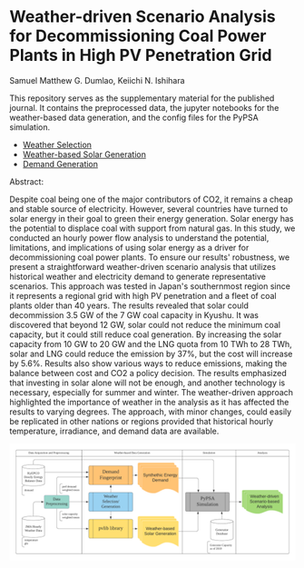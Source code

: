 # Weather-driven Scenario Analysis for Decommissioning Coal Power Plants in High PV Penetration Grid
Samuel Matthew G. Dumlao, Keiichi N. Ishihara

This repository serves as the supplementary material for the published journal. It contains the preprocessed data, the jupyter notebooks for the weather-based data generation, and the config files for the PyPSA simulation. 

- [Weather Selection](https://nbviewer.jupyter.org/github/smdumlao/demandfingerprint/blob/main/papers/coaldecommissioning/s1_weather_selection.ipynb)
- [Weather-based Solar Generation](https://nbviewer.jupyter.org/github/smdumlao/demandfingerprint/blob/main/papers/coaldecommissioning/s2_weather_based_solar_generation.ipynb)
- [Demand Generation](https://nbviewer.jupyter.org/github/smdumlao/demandfingerprint/blob/main/papers/coaldecommissioning/s3_demand_generation.ipynb)

Abstract:

Despite coal being one of the major contributors of CO2, it remains a cheap and stable source of electricity. However, several countries have turned to solar energy in their goal to green their energy generation. Solar energy has the potential to displace coal with support from natural gas. In this study, we conducted an hourly power flow analysis to understand the potential, limitations, and implications of using solar energy as a driver for decommissioning coal power plants. To ensure our results' robustness, we present a straightforward weather-driven scenario analysis that utilizes historical weather and electricity demand to generate representative scenarios. This approach was tested in Japan's southernmost region since it represents a regional grid with high PV penetration and a fleet of coal plants older than 40 years. The results revealed that solar could decommission 3.5 GW of the 7 GW coal capacity in Kyushu. It was discovered that beyond 12 GW, solar could not reduce the minimum coal capacity, but it could still reduce coal generation. By increasing the solar capacity from 10 GW to 20 GW and the LNG quota from 10 TWh to 28 TWh, solar and LNG could reduce the emission by 37%, but the cost will increase by 5.6%. Results also show various ways to reduce emissions, making the balance between cost and CO2 a policy decision. The results emphasized that investing in solar alone will not be enough, and another technology is necessary, especially for summer and winter. The weather-driven approach highlighted the importance of weather in the analysis as it has affected the results to varying degrees. The approach, with minor changes, could easily be replicated in other nations or regions provided that historical hourly temperature, irradiance, and demand data are available.

![image](fig/weather_driven_approach.png)



